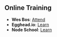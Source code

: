 ## Online Training

- **Wes Bos**: [Attend](http://wesbos.com/)
- **Egghead.io**: [Learn](https://egghead.io/)
- **Node School**: [Learn](https://nodeschool.io/)
